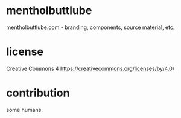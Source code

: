 # mentholbuttlube
 mentholbuttlube.com - branding, components, source material, etc. 
 
# license 
Creative Commons 4
<a href="https://creativecommons.org/licenses/by/4.0/">https://creativecommons.org/licenses/by/4.0/</a>

# contribution
some humans.
